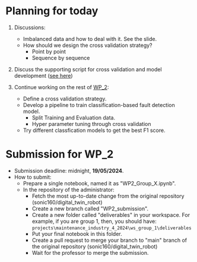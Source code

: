 # Planning for today

1. Discussions:
    - Imbalanced data and how to deal with it. See the slide.
    - How should we design the cross validation strategy?
        - Point by point
        - Sequence by sequence

2. Discuss the supporting script for cross validation and model development ([see here](demo_motor_6_lr.ipynb))

3. Continue working on the rest of [WP_2](TD_WP_2_Complete.ipynb):
    - Define a cross validation strategy.
    - Develop a pipeline to train classification-based fault detection model.
        - Split Training and Evaluation data.
        - Hyper parameter tuning through cross validation
    - Try different classfication models to get the best F1 score.

# Submission for WP_2
- Submission deadline: midnight, **19/05/2024**.
- How to submit:
    - Prepare a single notebook, named it as "WP2_Group_X.ipynb".
    - In the repository of the administrator:
        - Fetch the most up-to-date change from the original repository (sonic160/digital_twin_robot)
        - Create a new branch called "WP2_submission".
        - Create a new folder called "deliverables" in your workspace. For example, if you are group 1, then, you should have: `projects\maintenance_industry_4_2024\ws_group_1\deliverables`
        - Put your final notebook in this folder.
        - Create a pull request to merge your branch to "main" branch of the original repository (sonic160/digital_twin_robot)
        - Wait for the professor to merge the submission.

